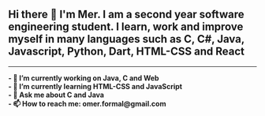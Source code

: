 
<h2> Hi there 👋 I'm Mer. I am a second year software engineering student. I learn, work and improve myself in many languages such as C, C#, Java, Javascript, Python, Dart, HTML-CSS and React</h2>
<hr>

<b>
- 🔭 I’m currently working on Java, C and Web <br>
- 🌱 I’m currently learning HTML-CSS and JavaScript <br>
- 💬 Ask me about C and Java <br>
- 📫 How to reach me: omer.formal@gmail.com <br>
</b>
